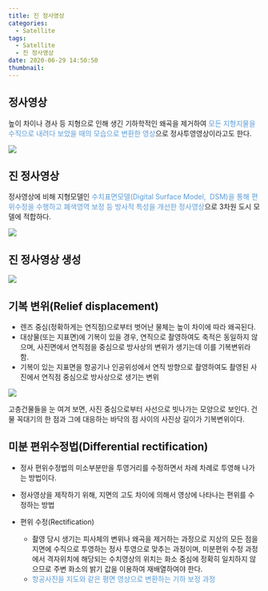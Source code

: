 ```yaml
---
title: 진 정사영상
categories:
  - Satellite
tags:
  - Satellite
  - 진 정사영상
date: 2020-06-29 14:50:50
thumbnail:
---
```


## 정사영상

높이 차이나 경사 등 지형으로 인해 생긴 기하학적인 왜곡을 제거하여 <span style="color:#5B9BD5">모든 지형지물을 수직으로 내려다 보았을 때의 모습으로 변환한 영상</span>으로 정사투영영상이라고도 한다.

![](/images/ortho/1.png)

## 진 정사영상

정사영상에 비해 지형모델인 <span style="color:#5B9BD5">수치표면모델(Digital Surface Model,  DSM)을 통해 편위수정을 수행하고 폐색영역 보정 등 방사적 특성을 개선한 정사영상</span>으로 3차원 도시 모델에 적합하다.

![](/images/ortho/2.png)

## 진 정사영상 생성

![](/images/ortho/3.png)

## 기복 변위(Relief displacement)

- 렌즈 중심(정확하게는 연직점)으로부터 벗어난 물체는 높이 차이에 따라 왜곡된다.
- 대상물(또는 지표면)에 기복이 있을 경우, 연직으로 촬영하여도 축적은 동일하지 않으며, 사진면에서 연직점을 중심으로 방사상의 변위가 생기는데 이를 기복변위라 함.
- 기복이 있는 지표면을 항공기나 인공위성에서 연직 방향으로 촬영하여도 촬영된 사진에서 연직점 중심으로 방사상으로 생기는 변위

![](/images/ortho/4.png)

고층건물들을 눈 여겨 보면, 사진 중심으로부터 사선으로 빗나가는 모양으로 보인다. 건물 꼭대기의 한 점과 그에 대응하는 바닥의 점 사이의 사진상 길이가 기복변위이다.

## 미분 편위수정법(Differential rectification)

- 정사 편위수정법의 미소부분만을 투영거리를 수정하면서 차례 차례로 투영해 나가는 방법이다.
- 정사영상을 제작하기 위해, 지면의 고도 차이에 의해서 영상에 나타나는 편위를 수정하는 방법

- 편위 수정(Rectification)
  - 촬영 당시 생기는 피사체의 변위나 왜곡을 제거하는 과정으로 지상의 모든 점을 지면에 수직으로 투영하는 정사 투영으로 맞추는 과정이며, 미분편위 수정 과정에서 격자위치에 해당되는 수치영상의 위치는 화소 중심에 정확히 일치하지 않으므로 주변 화소의 밝기 값을 이용하여 재배열하여야 한다.
  - <span style="color:#5B9BD5">항공사진을 지도와 같은 평면 영상으로 변환하는 기하 보정 과정</span>
